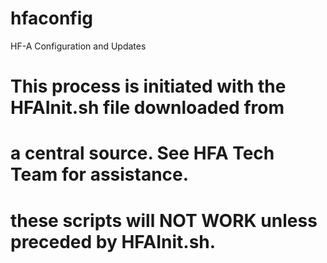 # hfaconfig
HF-A Configuration and Updates
# This process is initiated with the HFAInit.sh file downloaded from 
# a central source.  See HFA Tech Team for assistance.
#
# these scripts will NOT WORK unless preceded by HFAInit.sh.
